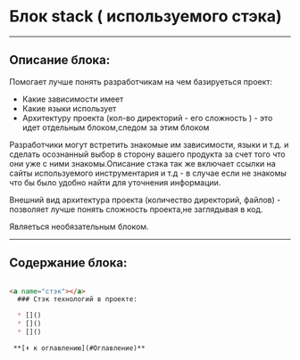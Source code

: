 # Блок stack ( используемого стэка)

---

## Описание блока:
Помогает лучше понять разработчикам на чем базируеться проект:
 * Какие зависимости имеет
 * Какие языки использует
 * Архитектуру проекта  (кол-во директорий -  его сложность ) - это идет отдельным блоком,следом за этим блоком

Разработчики могут встретить знакомые им зависимости, языки и т.д. и сделать осознанный выбор в сторону вашего продукта за счет того что они уже с ними знакомы.Описание стэка так же включает ссылки на сайты используемого инструментария и т.д - в случае если не знакомы что бы было удобно найти для уточнения информации.

Внешний вид архитектура проекта (количество директорий, файлов) - позволяет лучше понять сложность проекта,не заглядывая в код.


Являеться необязательным блоком.

---

## Содержание блока:

```markdown

<a name="стэк"></a>
  ### Стэк технологий в проекте:

  * []()
  * []()
  * []()

 **[⬆ к оглавлению](#Оглавление)**

```


